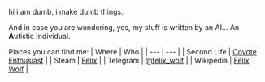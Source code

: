 hi i am dumb, i make dumb things.

And in case you are wondering, yes, my stuff is written by an AI...
An **A**utistic **I**ndividual.

Places you can find me:
| Where | Who |
| --- | --- |
| Second Life | [Coyote Enthusiast](https://my.secondlife.com/chaser.zaks) |
| Steam | [Félix](https://steamcommunity.com/id/Felix_Wolf/) |
| Telegram | [@felix_wolf](https://t.me/felix_wolf) |
| Wikipedia | [Félix Wolf](https://en.wikipedia.org/wiki/User:F%C3%A9lix_Wolf) |
